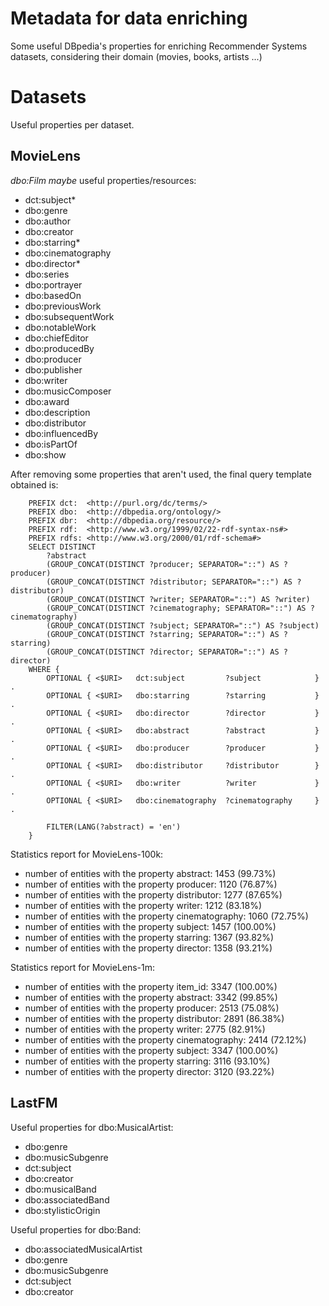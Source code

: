 # Metadata for data enriching
Some useful DBpedia's properties for enriching Recommender Systems datasets, considering their domain (movies, books, artists ...)

# Datasets
Useful properties per dataset.

## MovieLens
*dbo:Film* *maybe* useful properties/resources:
- dct:subject*
- dbo:genre
- dbo:author
- dbo:creator
- dbo:starring*
- dbo:cinematography
- dbo:director*
- dbo:series
- dbo:portrayer
- dbo:basedOn
- dbo:previousWork
- dbo:subsequentWork
- dbo:notableWork
- dbo:chiefEditor
- dbo:producedBy
- dbo:producer
- dbo:publisher
- dbo:writer
- dbo:musicComposer 
- dbo:award
- dbo:description
- dbo:distributor
- dbo:influencedBy
- dbo:isPartOf
- dbo:show

After removing some properties that aren't used, the final query template obtained is:

```
    PREFIX dct:  <http://purl.org/dc/terms/>
    PREFIX dbo:  <http://dbpedia.org/ontology/>
    PREFIX dbr:  <http://dbpedia.org/resource/>
    PREFIX rdf:	 <http://www.w3.org/1999/02/22-rdf-syntax-ns#>
    PREFIX rdfs: <http://www.w3.org/2000/01/rdf-schema#>
    SELECT DISTINCT
        ?abstract 
        (GROUP_CONCAT(DISTINCT ?producer; SEPARATOR="::") AS ?producer)
        (GROUP_CONCAT(DISTINCT ?distributor; SEPARATOR="::") AS ?distributor)
        (GROUP_CONCAT(DISTINCT ?writer; SEPARATOR="::") AS ?writer)
        (GROUP_CONCAT(DISTINCT ?cinematography; SEPARATOR="::") AS ?cinematography)
        (GROUP_CONCAT(DISTINCT ?subject; SEPARATOR="::") AS ?subject)
        (GROUP_CONCAT(DISTINCT ?starring; SEPARATOR="::") AS ?starring)
        (GROUP_CONCAT(DISTINCT ?director; SEPARATOR="::") AS ?director)
    WHERE {
        OPTIONAL { <$URI>   dct:subject         ?subject            }   .
        OPTIONAL { <$URI>   dbo:starring        ?starring           }   .
        OPTIONAL { <$URI>   dbo:director        ?director           }   .
        OPTIONAL { <$URI>   dbo:abstract        ?abstract           }   .
        OPTIONAL { <$URI>   dbo:producer        ?producer           }   .
        OPTIONAL { <$URI>   dbo:distributor     ?distributor        }   .
        OPTIONAL { <$URI>   dbo:writer          ?writer             }   .
        OPTIONAL { <$URI>   dbo:cinematography  ?cinematography     }   .

        FILTER(LANG(?abstract) = 'en')
    }
```

Statistics report for MovieLens-100k:
- number of entities with the property abstract: 1453 (99.73%)
- number of entities with the property producer: 1120 (76.87%)
- number of entities with the property distributor: 1277 (87.65%)
- number of entities with the property writer: 1212 (83.18%)
- number of entities with the property cinematography: 1060 (72.75%)
- number of entities with the property subject: 1457 (100.00%)
- number of entities with the property starring: 1367 (93.82%)
- number of entities with the property director: 1358 (93.21%)

Statistics report for MovieLens-1m:
- number of entities with the property item_id: 3347 (100.00%)
- number of entities with the property abstract: 3342 (99.85%)
- number of entities with the property producer: 2513 (75.08%)
- number of entities with the property distributor: 2891 (86.38%)
- number of entities with the property writer: 2775 (82.91%)
- number of entities with the property cinematography: 2414 (72.12%)
- number of entities with the property subject: 3347 (100.00%)
- number of entities with the property starring: 3116 (93.10%)
- number of entities with the property director: 3120 (93.22%)

## LastFM

Useful properties for dbo:MusicalArtist:

- dbo:genre
- dbo:musicSubgenre
- dct:subject
- dbo:creator
- dbo:musicalBand
- dbo:associatedBand
- dbo:stylisticOrigin

Useful properties for dbo:Band:
- dbo:associatedMusicalArtist
- dbo:genre
- dbo:musicSubgenre
- dct:subject
- dbo:creator